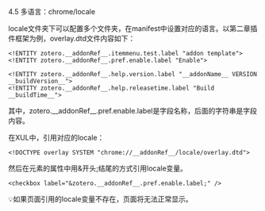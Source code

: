 4.5 多语言：chrome/locale

locale文件夹下可以配置多个文件夹，在manifest中设置对应的语言。以第二章插件框架为例，overlay.dtd文件内容如下：

```
<!ENTITY zotero.__addonRef__.itemmenu.test.label "addon template">
<!ENTITY zotero.__addonRef__.pref.enable.label "Enable">

<!ENTITY zotero.__addonRef__.help.version.label "__addonName__ VERSION __buildVersion__">
<!ENTITY zotero.__addonRef__.help.releasetime.label "Build __buildTime__">
```

其中，zotero.\_\_addonRef\_\_.pref.enable.label是字段名称，后面的字符串是字段内容。

在XUL中，引用对应的locale：

```
<!DOCTYPE overlay SYSTEM "chrome://__addonRef__/locale/overlay.dtd">
```

然后在元素的属性中用&开头;结尾的方式引用locale变量。

```
<checkbox label="&zotero.__addonRef__.pref.enable.label;" />
```

💡如果页面引用的locale变量不存在，页面将无法正常显示。